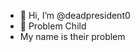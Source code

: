 - 👋 Hi, I’m @deadpresident0
- 👀 Problem Child
- My name is their problem

<!---
deadpresident0/deadpresident0 is a ✨ special ✨ repository because its `README.md` (this file) appears on your GitHub profile.
You can click the Preview link to take a look at your changes.
--->
